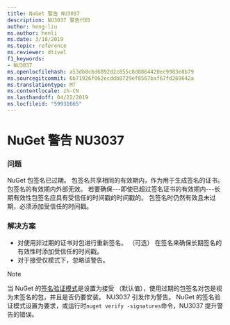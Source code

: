 ```yaml
---
title: NuGet 警告 NU3037
description: NU3037 警告代码
author: heng-liu
ms.author: henli
ms.date: 3/18/2019
ms.topic: reference
ms.reviewer: dtivel
f1_keywords:
- NU3037
ms.openlocfilehash: a53db8cbd6892d2c855c8d8864420ec9983e8b79
ms.sourcegitcommit: 6b71926f062ecddb8729ef8567baf67fd269642a
ms.translationtype: MT
ms.contentlocale: zh-CN
ms.lasthandoff: 04/22/2019
ms.locfileid: "59931665"
---
```

# <a name="nuget-warning-nu3037"></a>NuGet 警告 NU3037

### <a name="issue"></a>问题

NuGet 包签名已过期。
包签名共享相同的有效期内，作为用于生成签名的证书。 包签名的有效期内外部无效。
若要确保---即使已超过签名证书的有效期内---长期有效性包签名应具有受信任的时间戳的时间戳的。 包签名时仍然有效且未过期，必须添加受信任的时间戳。


### <a name="solution"></a>解决方案

* 对使用非过期的证书对包进行重新签名。 （可选） 在签名来确保长期签名的有效性时添加受信任的时间戳。
* 对于接受仅模式下，忽略该警告。

> [!Note]
> 当 NuGet 的[签名验证模式](https://docs.microsoft.com/en-us/nuget/consume-packages/installing-signed-packages#configure-package-signature-requirements)是设置为接受 （默认值），使用过期的包签名对包是视为未签名的包，并且是否仍要安装。 NU3037 引发作为警告。 NuGet 的签名验证模式设置为要求，或运行时`nuget verify -signatures`命令，NU3037 提升警告的错误。 